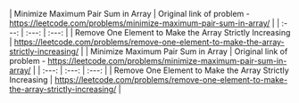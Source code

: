 | Minimize Maximum Pair Sum in Array | Original link of problem - https://leetcode.com/problems/minimize-maximum-pair-sum-in-array/    |
| :---:   | :---: | :---: |
| Remove One Element to Make the Array Strictly Increasing | https://leetcode.com/problems/remove-one-element-to-make-the-array-strictly-increasing/   |
| Minimize Maximum Pair Sum in Array | Original link of problem - https://leetcode.com/problems/minimize-maximum-pair-sum-in-array/    |
| :---:   | :---: | :---: |
| Remove One Element to Make the Array Strictly Increasing | https://leetcode.com/problems/remove-one-element-to-make-the-array-strictly-increasing/   |